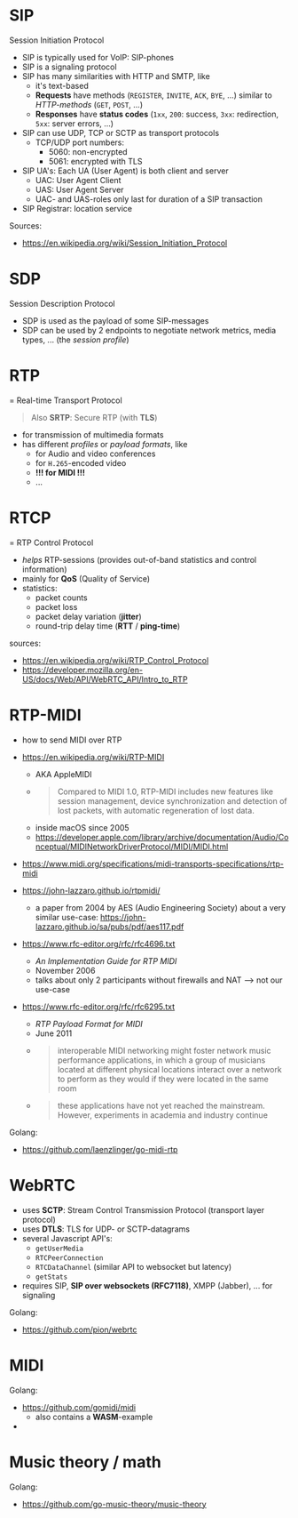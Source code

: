 # SIP

Session Initiation Protocol

- SIP is typically used for VoIP: SIP-phones
- SIP is a signaling protocol
- SIP has many similarities with HTTP and SMTP, like
    - it's text-based
    - **Requests** have methods (`REGISTER`, `INVITE`, `ACK`, `BYE`, ...) similar to *HTTP-methods* (`GET`, `POST`, ...)
    - **Responses** have **status codes** (`1xx`, `200`: success, `3xx`: redirection, `5xx`: server errors, ...)
- SIP can use UDP, TCP or SCTP as transport protocols
    - TCP/UDP port numbers:
        - 5060: non-encrypted
        - 5061: encrypted with TLS
- SIP UA's: Each UA (User Agent) is both client and server
    - UAC: User Agent Client
    - UAS: User Agent Server
    - UAC- and UAS-roles only last for duration of a SIP transaction
- SIP Registrar: location service

Sources:

- https://en.wikipedia.org/wiki/Session_Initiation_Protocol

# SDP 

Session Description Protocol

- SDP is used as the payload of some SIP-messages
- SDP can be used by 2 endpoints to negotiate network metrics, media types, ... (the *session profile*)

# RTP

= Real-time Transport Protocol

> Also **SRTP**: Secure RTP (with **TLS**)

- for transmission of multimedia formats
- has different *profiles* or *payload formats*, like
    - for Audio and video conferences
    - for `H.265`-encoded video
    - **!!! for MIDI !!!**
    - ...

# RTCP 

= RTP Control Protocol

- *helps* RTP-sessions (provides out-of-band statistics and control information)
- mainly for **QoS** (Quality of Service)
- statistics:
    - packet counts
    - packet loss
    - packet delay variation (**jitter**)
    - round-trip delay time (**RTT** / **ping-time**)

sources:

- https://en.wikipedia.org/wiki/RTP_Control_Protocol
- https://developer.mozilla.org/en-US/docs/Web/API/WebRTC_API/Intro_to_RTP

# RTP-MIDI

- how to send MIDI over RTP

- https://en.wikipedia.org/wiki/RTP-MIDI
    - AKA AppleMIDI
    - > Compared to MIDI 1.0, RTP-MIDI includes new features like session management, device synchronization and detection of lost packets, with automatic regeneration of lost data.
    - inside macOS since 2005
    - https://developer.apple.com/library/archive/documentation/Audio/Conceptual/MIDINetworkDriverProtocol/MIDI/MIDI.html
- https://www.midi.org/specifications/midi-transports-specifications/rtp-midi
- https://john-lazzaro.github.io/rtpmidi/
    - a paper from 2004 by AES (Audio Engineering Society) about a very similar use-case: https://john-lazzaro.github.io/sa/pubs/pdf/aes117.pdf
- https://www.rfc-editor.org/rfc/rfc4696.txt
    - *An Implementation Guide for RTP MIDI*
    - November 2006
    - talks about only 2 participants without firewalls and NAT --> not our use-case
- https://www.rfc-editor.org/rfc/rfc6295.txt
    - *RTP Payload Format for MIDI*
    - June 2011
    - > interoperable MIDI networking might foster network music performance applications, in which a group of musicians located at different physical locations interact over a network to perform as  they would if they were located in the same room
    - > these applications have not yet reached the mainstream.  However, experiments in academia and industry continue

Golang:

- https://github.com/laenzlinger/go-midi-rtp

# WebRTC

- uses **SCTP**: Stream Control Transmission Protocol (transport layer protocol)
- uses **DTLS**: TLS for UDP- or SCTP-datagrams
- several Javascript API's:
    - `getUserMedia`
    - `RTCPeerConnection`
    - `RTCDataChannel` (similar API to websocket but latency)
    - `getStats`
- requires SIP, **SIP over websockets (RFC7118)**, XMPP (Jabber), ... for signaling

Golang:

- https://github.com/pion/webrtc



# MIDI

Golang:

- https://github.com/gomidi/midi
    - also contains a **WASM**-example
- 

# Music theory / math

Golang:

- https://github.com/go-music-theory/music-theory

